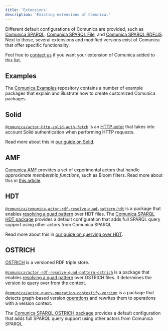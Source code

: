 ```yaml
---
title: 'Extensions'
description: 'Existing extensions of Comunica.'
---
```


Different default configurations of Comunica are provided,
such as [Comunica SPARQL](https://github.com/comunica/comunica/tree/master/engines/query-sparql#readme),
[Comunica SPARQL File](https://github.com/comunica/comunica/tree/master/engines/query-sparql-file#readme),
and [Comunica SPARQL RDF/JS](https://github.com/comunica/comunica/tree/master/engines/query-sparql-rdfjs#readme).
Next to those, several extensions and modified versions exist of Comunica that offer specific functionality.

Feel free to [contact us](/ask/) if you want your extension of Comunica added to this list.

## Examples

The [Comunica Examples](https://github.com/comunica/examples) repository
contains a number of example packages that explain and illustrate how to create customized Comunica packages.

## Solid

[`@comunica/actor-http-solid-auth-fetch`](https://github.com/comunica/actor-http-solid-auth-fetch)
is an [HTTP actor](/docs/modify/advanced/buses/#http) that takes into account Solid authentication
when performing HTTP requests.

Read more about this in [our guide on Solid](/docs/query/advanced/solid/).

## AMF

[Comunica AMF](https://github.com/comunica/comunica-feature-amf)
provides a set of experimental actors that handle _approximate membership functions_, such as Bloom filters.
Read more about this in [this article](https://comunica.github.io/Article-SSWS2020-AMF/).

## HDT

[`@comunica/comunica-actor-rdf-resolve-quad-pattern-hdt`](https://github.com/comunica/comunica-actor-rdf-resolve-quad-pattern-hdt)
is a package that enables [resolving a quad pattern](/docs/modify/advanced/buses/#rdf-resolve-quad-pattern) over HDT files.
The [Comunica SPARQL HDT package](https://github.com/comunica/comunica-query-sparql-hdt#readme)
provides a default configuration that adds full SPARQL query support using other actors from Comunica SPARQL.

Read more about this in [our guide on querying over HDT](/docs/query/advanced/hdt/).

## OSTRICH

[OSTRICH](https://github.com/rdfostrich) is a versioned RDF triple store.

[`@comunica/actor-rdf-resolve-quad-pattern-ostrich`](https://github.com/rdfostrich/comunica-actor-rdf-resolve-quad-pattern-ostrich)
is a package that enables [resolving a quad pattern](/docs/modify/advanced/buses/#rdf-resolve-quad-pattern) over OSTRICH files.
It determines the version to query over from the context.

[`@comunica/actor-query-operation-contextify-version`](https://github.com/rdfostrich/comunica-actor-query-operation-contextify-version)
is a package that detects graph-based version [operations](/docs/modify/advanced/buses/#query-operation)
and rewrites them to operations with a version context.

The [Comunica SPARQL OSTRICH package](https://github.com/rdfostrich/comunica-query-sparql-ostrich#readme)
provides a default configuration that adds full SPARQL query support using other actors from Comunica SPARQL.
